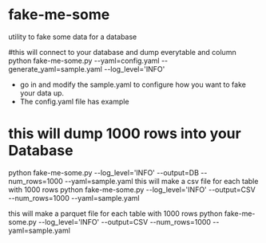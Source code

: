 # fake-me-some
utility to fake some data for a database

#this will connect to your database and dump everytable and column 
python fake-me-some.py --yaml=config.yaml --generate_yaml=sample.yaml --log_level='INFO'

- go in and modify the sample.yaml to configure how you want to fake your data up.
- The config.yaml file has example
# this will dump 1000 rows into your Database
python fake-me-some.py --log_level='INFO' --output=DB --num_rows=1000 --yaml=sample.yaml
this will make a csv file for each table with 1000 rows
python fake-me-some.py --log_level='INFO' --output=CSV --num_rows=1000 --yaml=sample.yaml

this will make a parquet file for each table with 1000 rows
python fake-me-some.py --log_level='INFO' --output=CSV --num_rows=1000 --yaml=sample.yaml